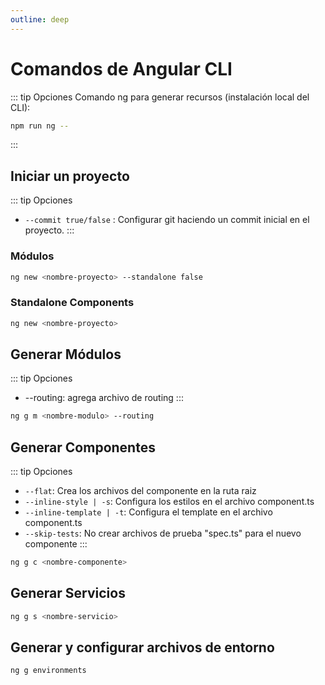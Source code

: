 ```yaml
---
outline: deep
---
```


# Comandos de Angular CLI

::: tip Opciones
Comando ng para generar recursos (instalación local del CLI):
```bash
npm run ng -- 
```
:::

## Iniciar un proyecto
::: tip Opciones
* ``--commit true/false`` : Configurar git haciendo un commit inicial en el proyecto.
:::


### Módulos
```bash
ng new <nombre-proyecto> --standalone false
```
### Standalone Components
```bash
ng new <nombre-proyecto> 
```

## Generar Módulos

::: tip Opciones
* --routing: agrega archivo de routing
:::
```bash
ng g m <nombre-modulo> --routing
```

## Generar Componentes

::: tip Opciones 
* ``--flat``: Crea los archivos del componente en la ruta raiz
* ``--inline-style | -s``: Configura los estilos en el archivo component.ts
* ``--inline-template | -t``: Configura el template en el archivo component.ts
* ``--skip-tests``: No crear archivos de prueba "spec.ts" para el nuevo componente
:::
```bash
ng g c <nombre-componente>
```

## Generar Servicios

```bash
ng g s <nombre-servicio>
```

## Generar y configurar archivos de entorno
```bash
ng g environments
```
